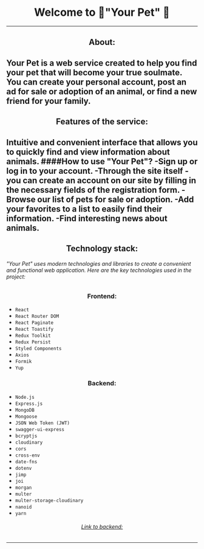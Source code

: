 # <div align=center>Welcome to  🐾"Your Pet" 🐾</div>
---
## <div align=center>About:</div>

Your Pet is a web service created to help you find your pet that will become your true soulmate. You can create your personal account, post an ad for sale or adoption of an animal, or find a new friend for your family.
---
## <div align=center>Features of the service:</div>

Intuitive and convenient interface that allows you to quickly find and view information about animals.
####How to use "Your Pet"?
-Sign up or log in to your account.
-Through the site itself - you can create an account on our site by filling in the necessary fields of the registration form.
-Browse our list of pets for sale or adoption.
-Add your favorites to a list to easily find their information.
-Find interesting news about animals.
---
## <div align=center>Technology stack: </div>

###### "Your Pet" uses modern technologies and libraries to create a convenient and functional web application. Here are the key technologies used in the project:

### <div align=center>Frontend: </div>

* `React`
* `React Router DOM`
* `React Paginate`
* `React Toastify`
* `Redux Toolkit`
* `Redux Persist`
* `Styled Components`
* `Axios`
* `Formik`
* `Yup`

### <div align=center>Backend:</div>
* `Node.js`
* `Express.js`
* `MongoDB`
* `Mongoose`
* `JSON Web Token (JWT)`
* `swagger-ui-express`
* `bcryptjs`
* `cloudinary`
* `cors`
* `cross-env`
* `date-fns`
* `dotenv`
* `jimp`
* `joi`
* `morgan`
* `multer`
* `multer-storage-cloudinary`
* `nanoid`
* `yarn`


###### <div align=center>[Link to backend:](https://github.com/DmytroKarpenko88/team-project-backend)</div>
---


